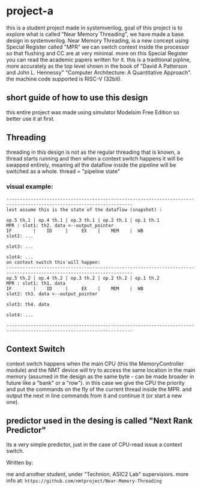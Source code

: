 # project-a

this is a student project made in systemverilog,
goal of this project is to explore what is called "Near Memory Threading", we have made a base design in systemverilog.
Near Memory Threading, is a new concept using Special Register called "MPR" we can switch context inside the processor so that flushing and CC are at very minimal.
more on this Special Register you can read the academic papers written for it.
this is a traditional pipline, more accurately as the top level shown in the book of "David A Patterson and John L. Hennessy" "Computer Architecture: A Quantitative Approach".
the machine code supported is RISC-V (32bit).


## short guide of how to use this design

this entire project was made using simulator Modelsim Free Edition so better use it at first.


## Threading 
threading in this design is not as the regular threading that is known, a thread starts running and then when a context switch happens it will be swapped entirely, meaning 
all the dataflow inside the pipeline will be switched as a whole. thread = "pipeline state"

### visual example:
```
---------------------------------------------------------------------------------------------------------------------
lest assume this is the state of the dataflow (snapshot) : 

op.5 th.1 | op.4 th.1 | op.3 th.1 | op.2 th.1 | op.1 th.1             MPR : slot1: th2. data <--output_pointer 
IF        |    ID     |     EX    |    MEM    |  WB                         slot2: ...
                                                                            slot3: ...
                                                                            slot4: ...
on context switch this will happen:  
---------------------------------------------------------------------------------------------------------------------
op.5 th.2 | op.4 th.2 | op.3 th.2 | op.2 th.2 | op.1 th.2             MPR : slot1: th1. data 
IF        |    ID     |     EX    |    MEM    |  WB                         slot2: th3. data <--output_pointer 
                                                                            slot3: th4. data
                                                                            slot4: ... 
                                                                            
---------------------------------------------------------------------------------------------------------------------
```
## Context Switch
context switch happens when the main CPU (this the MemoryController module) and the NMT device will try to access the same location in the main memory (assumed in the design as the same byte - can be made broader in future like a "bank" or a "row").
in this case we give the CPU the priority and put the commands on the fly of the current thread inside the MPR.
and output the next in line commands from it and continue it (or start a new one).


## predictor used in the desing is called "Next Rank Predictor"

its a very simple predictor, just in the case of CPU-read issue a context switch.

Written by:

me and another student, under "Technion, ASIC2 Lab" supervisiors.
more info at: `https://github.com/nmtproject/Near-Memory-Threading`


